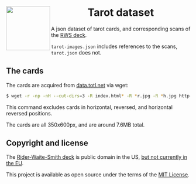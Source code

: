<center>
<img align="left" src="http://data.totl.net/tarot-rwcs-images/m00.jpg" height="120">
<h1>Tarot dataset</h1>
</center>

A json dataset of tarot cards, and corresponding scans of the [RWS deck][0].

`tarot-images.json` includes references to the scans, `tarot.json` does not.

## The cards
The cards are acquired from [data.totl.net](http://data.totl.net/) via wget:
```sh
$ wget -r -np -nH --cut-dirs=3 -R index.html* -R *r.jpg -R *h.jpg http://data.totl.net/tarot-rwcs-images/
```
This command excludes cards in horizontal, reversed, and horizontal reversed positions.

The cards are all 350x600px, and are around 7.6MB total.

## Copyright and license
The [Rider-Waite-Smith deck][0] is public domain in the US, [but not currently in the EU][1].

This project is available as open source under the terms of the [MIT License][MIT].

[0]: https://en.wikipedia.org/wiki/Rider-Waite_tarot_deck
[1]: https://en.wikipedia.org/wiki/Rider-Waite_tarot_deck#Copyright_status
[MIT]: http://opensource.org/licenses/MIT
